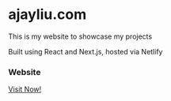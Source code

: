 # ajayliu.com

This is my website to showcase my projects

Built using React and Next.js, hosted via Netlify

### Website

[Visit Now!](https://ajayliu.com/)
